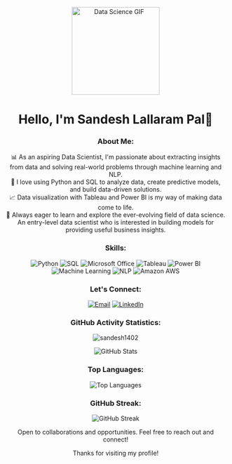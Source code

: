 
<p align="center">
  <img src="https://chools.in/wp-content/uploads/data-science-2-1.gif" alt="Data Science GIF" width="200">
</p>

<!-- Header -->
<h1 align="center">Hello, I'm Sandesh Lallaram Pal👋</h1>

<!-- Introduction -->
<h3 align="center">About Me:</h3>
<p align="center">
  📊 As an aspiring Data Scientist, I'm passionate about extracting insights from data and solving real-world problems through machine learning and NLP.
  <br>
  🚀 I love using Python and SQL to analyze data, create predictive models, and build data-driven solutions.
  <br>
  📈 Data visualization with Tableau and Power BI is my way of making data come to life.
  <br>
  🌱 Always eager to learn and explore the ever-evolving field of data science.
  <br>
 An entry-level data scientist who is interested in building models for providing useful business insights.<br>
</p>


<!-- Skills -->
<h3 align="center">Skills:</h3>
<p align="center">
  <img src="https://img.shields.io/badge/Python-3776AB?style=flat&logo=python&logoColor=white" alt="Python">
  <img src="https://img.shields.io/badge/SQL-4479A1?style=flat&logo=sql&logoColor=white" alt="SQL">
  <img src="https://img.shields.io/badge/Microsoft%20Office-D83B01?style=flat&logo=microsoft-office&logoColor=white" alt="Microsoft Office">
  <img src="https://img.shields.io/badge/Tableau-E97627?style=flat&logo=tableau&logoColor=white" alt="Tableau">
  <img src="https://img.shields.io/badge/Power%20BI-F2C811?style=flat&logo=power-bi&logoColor=white" alt="Power BI">
  <img src="https://img.shields.io/badge/Machine%20Learning-FF6E00?style=flat" alt="Machine Learning">
  <img src="https://img.shields.io/badge/Natural%20Language%20Processing-00BFFF?style=flat" alt="NLP">
  <img src="https://img.shields.io/badge/Amazon%20AWS-232F3E?style=flat&logo=amazon-aws&logoColor=white" alt="Amazon AWS">
</p>

<!-- Contact and Connect -->
<h3 align="center">Let's Connect:</h3>
<p align="center">
  <a href="mailto:palsandesh6@gmail.com"><img src="https://img.shields.io/badge/Email-D14836?style=flat&logo=gmail&logoColor=white" alt="Email"></a>
<a href="https://www.linkedin.com/in/sandesh-pal-536087192/a"><img src="https://img.shields.io/badge/LinkedIn-0077B5?style=flat&logo=linkedin&logoColor=white" alt="LinkedIn"></a></p>
<!-- GitHub Activity Statistics -->
<h3 align="center">GitHub Activity Statistics:</h3>
<p align="center"> <img src="https://komarev.com/ghpvc/?username=sandesh1402&label=Profile%20views&color=0e75b6&style=flat" alt="sandesh1402" /> </p>
<p align="center">
  <img alt="GitHub Stats" src="https://github-readme-stats.vercel.app/api?username=sandesh1402&show_icons=true&theme=dark&hide_border=true" />
</p>

<!-- Top Languages Card -->
<h3 align="center">Top Languages:</h3>
<p align="center">
  <img alt="Top Languages" src="https://github-readme-stats.vercel.app/api/top-langs/?username=sandesh1402&layout=compact&theme=dark&hide_border=true" />
</p>

<!-- GitHub Streak Card -->
<h3 align="center">GitHub Streak:</h3>
<p align="center">
  <img alt="GitHub Streak" src="https://github-readme-streak-stats.herokuapp.com/?user=sandesh1402&theme=dark&hide_border=true" />
</p>


<!-- Footer -->
<p align="center">Open to collaborations and opportunities. Feel free to reach out and connect!</p>
<!-- Footer -->
<p align="center">Thanks for visiting my profile! </p>
